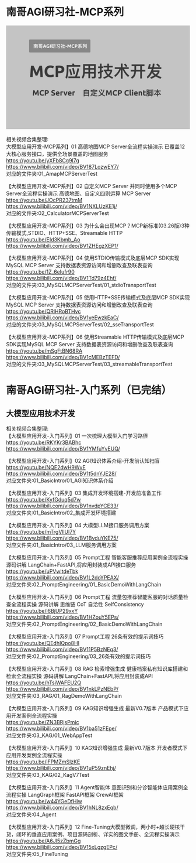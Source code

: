 # 南哥AGI研习社-MCP系列       
<img src="./other/01.png" alt="这是一张图片" width="600" />                      

相关视频合集整理:               
大模型应用开发-MCP系列】01 高德地图MCP Server全流程实操演示 已覆盖12大核心服务接口，提供全场景覆盖的地图服务            
https://youtu.be/yXFb8Cg9l7g                                
https://www.bilibili.com/video/BV187LozwEY7/                
对应的文件夹:01_AmapMCPServerTest            

【大模型应用开发-MCP系列】02 自定义MCP Server 并同时使用多个MCP Server全流程实操演示 高德地图、自定义四则运算 MCP Server            
https://youtu.be/JOcPR237tmM                   
https://www.bilibili.com/video/BV1NXLUzKE1j/            
对应的文件夹:02_CalculatorMCPServerTest                     

【大模型应用开发-MCP系列】03 为什么会出现MCP？MCP新标准(03.26版)3种传输模式,STDIO、HTTP+SSE、Streamable HTTP              
https://youtu.be/EId3Kbmb_Ao               
https://www.bilibili.com/video/BV1ZHEgzXEP1/                    

【大模型应用开发-MCP系列】04 使用STDIO传输模式及底层MCP SDK实现MySQL MCP Server 支持数据表资源访问和增删改查及联表查询              
https://youtu.be/1Z_6eIufr90          
https://www.bilibili.com/video/BV1Td79z4Ehf/               
对应的文件夹:03_MySQLMCPServerTest/01_stdioTransportTest                        

【大模型应用开发-MCP系列】05 使用HTTP+SSE传输模式及底层MCP SDK实现MySQL MCP Server 支持数据表资源访问和增删改查及联表查询             
https://youtu.be/QRlHRoBTHvc                   
https://www.bilibili.com/video/BV1yeEwzkEaC/                    
对应的文件夹:03_MySQLMCPServerTest/02_sseTransportTest                  

【大模型应用开发-MCP系列】06 使用Streamable HTTP传输模式及底层MCP SDK实现MySQL MCP Server 支持数据表资源访问和增删改查及联表查询             
https://youtu.be/mSgFtBN68RA                                 
https://www.bilibili.com/video/BV1cMEBzTEFD/                                    
对应的文件夹:03_MySQLMCPServerTest/03_streamableTransportTest                


# 南哥AGI研习社-入门系列（已完结）  
## 大模型应用技术开发          
相关视频合集整理:              
【大模型应用开发-入门系列】01 一次梳理大模型入门学习路径                 
https://youtu.be/RKYKr3BABhc                 
https://www.bilibili.com/video/BV1YMfuYvEUQ/                     

【大模型应用开发-入门系列】02 AGI知识体系介绍-开发前认知扫盲          
https://youtu.be/NQE2dwH9WvE                   
https://www.bilibili.com/video/BV1t5dnYJE28/                
对应文件夹:01_BasicIntro/01_AGI知识体系介绍        

【大模型应用开发-入门系列】03 集成开发环境搭建-开发前准备工作            
https://youtu.be/KyfGduq5d7w           
https://www.bilibili.com/video/BV1nvdpYCE33/              
对应文件夹:01_BasicIntro/02_集成开发环境搭建                     

【大模型应用开发-入门系列】04 大模型LLM接口服务调用方案              
https://youtu.be/mTrgVllUl7Y                 
https://www.bilibili.com/video/BV1BvduYKE75/                   
对应文件夹:01_BasicIntro/03_LLM服务调用方案                  

【大模型应用开发-入门系列】05 Prompt工程 智能客服推荐应用案例全流程实操 源码讲解 LangChain+FastAPI,将应用封装成API接口服务                   
https://youtu.be/uPVwltdeTbk                  
https://www.bilibili.com/video/BV1L2doYPEAX/               
对应文件夹:02_PromptEngineering/01_BasicDemoWithLangChain                

【大模型应用开发-入门系列】06 Prompt工程 流量包推荐智能客服的对话质量检查全流程实操 源码讲解 思维链 CoT 自洽性 SelfConsistency          
https://youtu.be/i6BjUP29xxY          
https://www.bilibili.com/video/BV1HZouY5EPs/                
对应文件夹:02_PromptEngineering/02_BasicDemoWithLangChain              

【大模型应用开发-入门系列】07 Prompt工程 26条有效的提示词技巧               
https://youtu.be/QEdhIQpo8HI               
https://www.bilibili.com/video/BV11P5BzNEq3/              
对应文件夹:02_PromptEngineering/03_26条有效的提示词技巧                  

【大模型应用开发-入门系列】08 RAG 检索增强生成 健康档案私有知识库搭建和检索全流程实操 源码讲解 LangChain+FastAPI,将应用封装成API               
https://youtu.be/hTsiWAFEU2Q                   
https://www.bilibili.com/video/BV1nkLPzNEbP/                     
对应文件夹:03_RAG/01_RagDemoWithLangChain                

【大模型应用开发-入门系列】09 KAG知识增强生成 最新V0.7版本 产品模式下应用开发案例全流程实操             
https://youtu.be/ZN3BRjsPmic           
https://www.bilibili.com/video/BV1ba51zFEpe/           
对应文件夹:03_KAG/01_WebAppTest                         

【大模型应用开发-入门系列】10 KAG知识增强生成 最新V0.7版本 开发者模式下应用开发案例全流程实操        
https://youtu.be/iFPMZmSlzKE            
https://www.bilibili.com/video/BV1uP59znEhj/           
对应文件夹:03_KAG/02_KagV7Test                

【大模型应用开发-入门系列】11 Agent智能体 意图识别和分诊智能体应用案例全流程实操 LangGraph框架 FastAPI框架 CrewAI框架                 
https://youtu.be/w44YGeDfHiw                 
https://www.bilibili.com/video/BV1hNL8zxEqb/                  
对应文件夹:04_Agent                      

【大模型应用开发-入门系列】12 Fine-Tuning大模型微调，两小时+超长硬核干货，闭环的垂直应用案例、项目源码剖析、详实的图文手册、全流程实操演示           
https://youtu.be/A6Jl5zZbmGg                
https://www.bilibili.com/video/BV15xLgzgEPc/              
对应文件夹:05_FineTuning                      

                               
          


